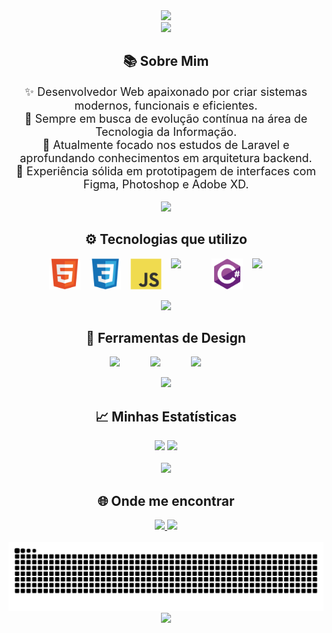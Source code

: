 <div align="center">

<!-- Animação Digitando -->
<img src="https://readme-typing-svg.herokuapp.com?color=00FFFF&size=30&center=true&vCenter=true&width=800&lines=Weslley+Holanda+Santos;Desenvolvedor+Web;PHP+|+Laravel+|+Full+Stack;Apaixonado+por+Tecnologia" />

<br>

<!-- Linha neon -->
<img src="https://capsule-render.vercel.app/api?type=rect&color=00FFFF&height=2&width=100%">

<br>

<h2 align="center" style = "border-bottom: none;">📚 Sobre Mim</h2>

<div align="center" style="font-size: 18px;">
✨ Desenvolvedor Web apaixonado por criar sistemas modernos, funcionais e eficientes. <br>
🚀 Sempre em busca de evolução contínua na área de Tecnologia da Informação. <br>
🎯 Atualmente focado nos estudos de Laravel e aprofundando conhecimentos em arquitetura backend. <br>
🎨 Experiência sólida em prototipagem de interfaces com Figma, Photoshop e Adobe XD. <br>
</div>

<br>

<!-- Linha neon -->
<img src="https://capsule-render.vercel.app/api?type=rect&color=00FFFF&height=2&width=100%">

<br>

<h2 align="center">⚙️ Tecnologias que utilizo</h2>

<div align="center" style="display: flex; justify-content: center; gap: 15px; flex-wrap: wrap;">
  <img src="https://raw.githubusercontent.com/devicons/devicon/master/icons/html5/html5-original.svg" width="50">
  <img src="https://raw.githubusercontent.com/devicons/devicon/master/icons/css3/css3-original.svg" width="50">
  <img src="https://raw.githubusercontent.com/devicons/devicon/master/icons/javascript/javascript-original.svg" width="50">
  <img src="https://cdn.jsdelivr.net/gh/devicons/devicon/icons/php/php-original.svg" width="50">
  <img src="https://raw.githubusercontent.com/devicons/devicon/master/icons/csharp/csharp-original.svg" width="50">
  <img src="https://cdn.jsdelivr.net/gh/devicons/devicon/icons/mysql/mysql-original-wordmark.svg" width="50">
</div>

<br>

<!-- Linha neon -->
<img src="https://capsule-render.vercel.app/api?type=rect&color=00FFFF&height=2&width=100%">

<br>

<h2 align="center">🎨 Ferramentas de Design</h2>

<div align="center" style="display: flex; justify-content: center; gap: 15px; flex-wrap: wrap;">
  <img src="https://cdn.jsdelivr.net/gh/devicons/devicon/icons/figma/figma-original.svg" width="50">
  <img src="https://cdn.jsdelivr.net/gh/devicons/devicon/icons/photoshop/photoshop-original.svg" width="50">
  <img src="https://cdn.jsdelivr.net/gh/devicons/devicon/icons/xd/xd-original.svg" width="50">
</div>

<br>

<!-- Linha neon -->
<img src="https://capsule-render.vercel.app/api?type=rect&color=00FFFF&height=2&width=100%">

<br>

<h2 align="center">📈 Minhas Estatísticas</h2>

<div align="center">
  <img src="https://github-readme-stats.vercel.app/api/top-langs/?username=weslleysholanda&layout=compact&theme=tokyonight&hide_border=true&border_radius=10" width="36.5%;" max-width="100%" />
  <img src="https://github-readme-stats.vercel.app/api?username=weslleysholanda&show_icons=true&theme=tokyonight&hide_border=true&border_radius=10" width="48%" />
</div>

<br>

<!-- Linha neon -->
<img src="https://capsule-render.vercel.app/api?type=rect&color=00FFFF&height=2&width=100%">

<br>

<h2 align = "center">🌐 Onde me encontrar</h2> 

<div align="center">
  <a href="https://www.instagram.com/weslleysholanda" target="_blank">
    <img src="https://img.shields.io/badge/Instagram-%23E4405F?style=for-the-badge&logo=instagram&logoColor=white">
  </a>
  <a href="https://www.linkedin.com/in/weslleySantos" target="_blank">
    <img src="https://img.shields.io/badge/LinkedIn-%230077B5?style=for-the-badge&logo=linkedin&logoColor=white">
  </a>
</div>

<br>

<!-- Cobrinha de commits -->
<img src="https://github.com/weslleysholanda/weslleysholanda/blob/output/github-contribution-grid-snake.svg" alt="snake animation" />

<br>

<!-- Linha Final -->
<img src="https://capsule-render.vercel.app/api?type=rect&color=00FFFF&height=2&width=100%">

</div>
